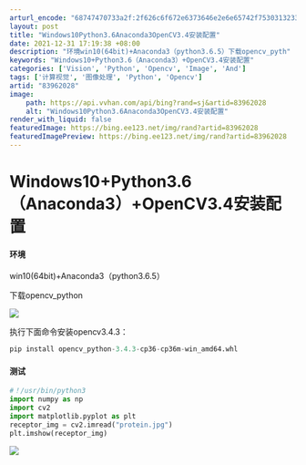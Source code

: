 ```yaml
---
arturl_encode: "68747470733a2f:2f626c6f672e6373646e2e6e65742f75303132333235383635:2f61727469636c652f64657461696c732f3833393632303238"
layout: post
title: "Windows10Python3.6Anaconda3OpenCV3.4安装配置"
date: 2021-12-31 17:19:38 +08:00
description: "环境win10(64bit)+Anaconda3（python3.6.5）下载opencv_pyth"
keywords: "Windows10+Python3.6（Anaconda3）+OpenCV3.4安装配置"
categories: ['Vision', 'Python', 'Opencv', 'Image', 'And']
tags: ['计算视觉', '图像处理', 'Python', 'Opencv']
artid: "83962028"
image:
    path: https://api.vvhan.com/api/bing?rand=sj&artid=83962028
    alt: "Windows10Python3.6Anaconda3OpenCV3.4安装配置"
render_with_liquid: false
featuredImage: https://bing.ee123.net/img/rand?artid=83962028
featuredImagePreview: https://bing.ee123.net/img/rand?artid=83962028
---
```


# Windows10+Python3.6（Anaconda3）+OpenCV3.4安装配置

#### 环境

win10(64bit)+Anaconda3（python3.6.5）

下载opencv_python

![](https://i-blog.csdnimg.cn/blog_migrate/8fdf034cff032dc10184c676deb8b03c.jpeg)

执行下面命令安装opencv3.4.3：

```python
pip install opencv_python-3.4.3-cp36-cp36m-win_amd64.whl
```

#### 测试

```python
#！/usr/bin/python3
import numpy as np
import cv2
import matplotlib.pyplot as plt
receptor_img = cv2.imread("protein.jpg")
plt.imshow(receptor_img)
```

![](https://i-blog.csdnimg.cn/blog_migrate/818b473d6aafbbdbe221b8a04c12aeca.jpeg)